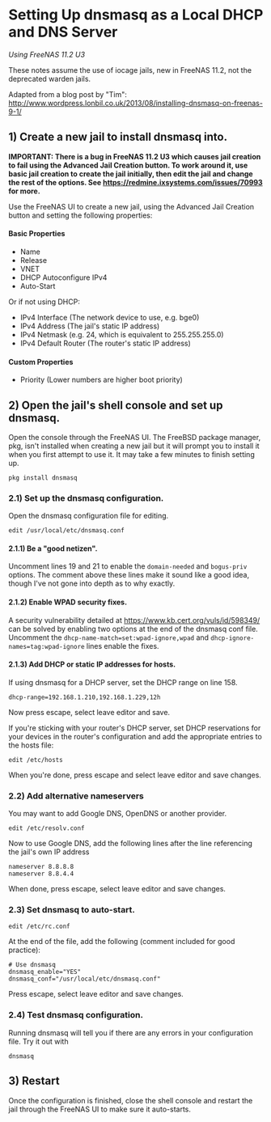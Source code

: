 # Setting Up dnsmasq as a Local DHCP and DNS Server
_Using FreeNAS 11.2 U3_

These notes assume the use of iocage jails, new in FreeNAS 11.2, not the deprecated warden jails.

Adapted from a blog post by "Tim": http://www.wordpress.lonbil.co.uk/2013/08/installing-dnsmasq-on-freenas-9-1/

## 1) Create a new jail to install dnsmasq into.
**IMPORTANT: There is a bug in FreeNAS 11.2 U3 which causes jail creation to fail using the Advanced Jail Creation button. To work around it, use basic jail creation to create the jail initially, then edit the jail and change the rest of the options. See https://redmine.ixsystems.com/issues/70993 for more.**

Use the FreeNAS UI to create a new jail, using the Advanced Jail Creation button and setting the following properties:
#### Basic Properties
- Name
- Release
- VNET
- DHCP Autoconfigure IPv4
- Auto-Start

Or if not using DHCP:
- IPv4 Interface (The network device to use, e.g. bge0)
- IPv4 Address (The jail's static IP address)
- IPv4 Netmask (e.g. 24, which is equivalent to 255.255.255.0)
- IPv4 Default Router (The router's static IP address)
#### Custom Properties
- Priority (Lower numbers are higher boot priority)

## 2) Open the jail's shell console and set up dnsmasq.
Open the console through the FreeNAS UI. The FreeBSD package manager, pkg, isn't installed when creating a new jail but it will prompt you to install it when you first attempt to use it. It may take a few minutes to finish setting up.
```
pkg install dnsmasq
```

### 2.1) Set up the dnsmasq configuration.
Open the dnsmasq configuration file for editing.
```
edit /usr/local/etc/dnsmasq.conf
```
#### 2.1.1) Be a "good netizen".
Uncomment lines 19 and 21 to enable the `domain-needed` and `bogus-priv` options. The comment above these lines make it sound like a good idea, though I've not gone into depth as to why exactly.

#### 2.1.2) Enable WPAD security fixes.
A security vulnerability detailed at https://www.kb.cert.org/vuls/id/598349/ can be solved by enabling two options at the end of the dnsmasq conf file. Uncomment the `dhcp-name-match=set:wpad-ignore,wpad` and `dhcp-ignore-names=tag:wpad-ignore` lines enable the fixes.

#### 2.1.3) Add DHCP or static IP addresses for hosts.
If using dnsmasq for a DHCP server, set the DHCP range on line 158.
```
dhcp-range=192.168.1.210,192.168.1.229,12h
```
Now press escape, select leave editor and save.

If you're sticking with your router's DHCP server, set DHCP reservations for your devices in the router's configuration and add the appropriate entries to the hosts file:
```
edit /etc/hosts
```
When you're done, press escape and select leave editor and save changes.

### 2.2) Add alternative nameservers
You may want to add Google DNS, OpenDNS or another provider.
```
edit /etc/resolv.conf
```

Now to use Google DNS, add the following lines after the line referencing the jail's own IP address
```
nameserver 8.8.8.8
nameserver 8.8.4.4
```
When done, press escape, select leave editor and save changes.

### 2.3) Set dnsmasq to auto-start.
```
edit /etc/rc.conf
```
At the end of the file, add the following (comment included for good practice):
```
# Use dnsmasq
dnsmasq_enable="YES"
dnsmasq_conf="/usr/local/etc/dnsmasq.conf"
```
Press escape, select leave editor and save changes.

### 2.4) Test dnsmasq configuration.
Running dnsmasq will tell you if there are any errors in your configuration file. Try it out with
```
dnsmasq
```

## 3) Restart
Once the configuration is finished, close the shell console and restart the jail through the FreeNAS UI to make sure it auto-starts.
